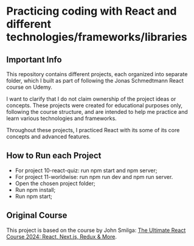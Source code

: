 # Practicing coding with React and different technologies/frameworks/libraries

## Important Info
This repository contains different projects, each organized into separate folder, which I built as part of following the Jonas Schmedtmann React course on Udemy.

I want to clarify that I do not claim ownership of the project ideas or concepts. These projects were created for educational purposes only, following the course structure, and are intended to help me practice and learn various technologies and frameworks.

Throughout these projects, I practiced React with its some of its core concepts and advanced features.

## How to Run each Project
 - For project 10-react-quiz: run npm start and npm server;
 - For project 11-worldwise: run npm run dev and npm run server.
 - Open the chosen project folder;
 - Run npm install;
 - Run npm start;

## Original Course
This project is based on the course by John Smilga: [The Ultimate React Course 2024: React, Next.js, Redux & More](https://www.udemy.com/course/the-ultimate-react-course/).
